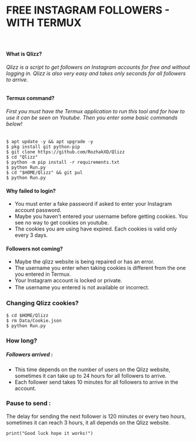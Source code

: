 # FREE INSTAGRAM FOLLOWERS - WITH TERMUX
ᅟ
#### What is Qlizz?
###### Qlizz is a script to get followers on Instagram accounts for free and without logging in. Qlizz is also very easy and takes only seconds for all followers to arrive.

#### Termux command?
###### First you must have the Termux application to run this tool and for how to use it can be seen on Youtube. Then you enter some basic commands below!
```
$ apt update -y && apt upgrade -y
$ pkg install git python-pip
$ git clone https://github.com/RozhakXD/Qlizz
$ cd "Qlizz"
$ python -m pip install -r requirements.txt
$ python Run.py
$ cd "$HOME/Qlizz" && git pul
$ python Run.py
```

#### Why failed to login?
- You must enter a fake password if asked to enter your Instagram account password.
- Maybe you haven't entered your username before getting cookies.
 You see no way to get cookies on youtube.
- The cookies you are using have expired. Each cookies is valid only every 3 days.
#### Followers not coming?
- Maybe the qlizz website is being repaired or has an error.
- The username you enter when taking cookies is different from the one you entered in Termux.
- Your Instagram account is locked or private.
- The username you entered is not available or incorrect.
ᅟ
###  Changing Qlizz cookies?
```
$ cd $HOME/Qlizz
$ rm Data/Cookie.json
$ python Run.py
```
### How long?
##### Followers arrived :
- This time depends on the number of users on the Qlizz website, sometimes it can take up to 24 hours for all followers to arrive.
- Each follower send takes 10 minutes for all followers to arrive in the account.
### Pause to send :
 The delay for sending the next follower is 120 minutes or every two hours, sometimes it can reach 3 hours, it all depends on the Qlizz website.
```
print("Good luck hope it works!")
```

